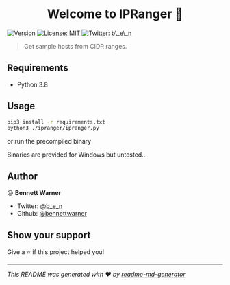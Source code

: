 <h1 align="center">Welcome to IPRanger 👋</h1>
<p>
  <img alt="Version" src="https://img.shields.io/badge/version-2005-blue.svg?cacheSeconds=2592000" />
  <a href="#" target="_blank">
    <img alt="License: MIT" src="https://img.shields.io/badge/License-MIT-yellow.svg" />
  </a>
  <a href="https://twitter.com/b\_e\_n" target="_blank">
    <img alt="Twitter: b\_e\_n" src="https://img.shields.io/twitter/follow/b\_e\_n.svg?style=social" />
  </a>
</p>

> Get sample hosts from CIDR ranges.

## Requirements
* Python 3.8

## Usage

```sh
pip3 install -r requirements.txt
python3 ./ipranger/ipranger.py
```

or run the precompiled binary 

Binaries are provided for Windows but untested...

## Author

😝 **Bennett Warner**

* Twitter: [@b_e_n](https://twitter.com/b_e_n)
* Github: [@bennettwarner](https://github.com/bennettwarner)


## Show your support

Give a ⭐️ if this project helped you!

***
_This README was generated with ❤️ by [readme-md-generator](https://github.com/kefranabg/readme-md-generator)_
